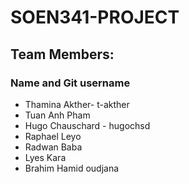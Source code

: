 # SOEN341-PROJECT

## Team Members:
### Name  and Git username
* Thamina Akther- t-akther
* Tuan Anh Pham 
* Hugo Chauschard - hugochsd
* Raphael Leyo
* Radwan Baba
* Lyes Kara
* Brahim Hamid oudjana
